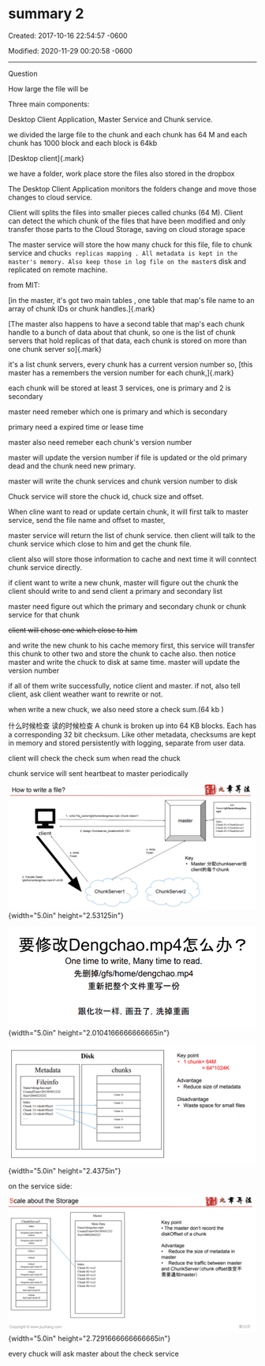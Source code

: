 # summary  2

Created: 2017-10-16 22:54:57 -0600

Modified: 2020-11-29 00:20:58 -0600

---

Question



How large the file will be



Three main components:





Desktop Client Application, Master Service and Chunk service.



we divided the large file to the chunk and each chunk has 64 M and each chunk has 1000 block and each block is 64kb





[Desktop client]{.mark}



we have a folder, work place store the files also stored in the dropbox



The Desktop Client Application monitors the folders change and move those changes to cloud service.

Client will splits the files into smaller pieces called chunks (64 M). Client can detect the which chunk of the files that have been modified and only transfer those parts to the Cloud Storage, saving on cloud storage space



The master service will store the how many chuck for this file, file to chunk service and chuck`s replicas mapping . All metadata is kept in the master's memory. Also keep those in log file on the master`s disk and replicated on remote machine.





from MIT:



[in the master, it's got two main tables , one table that map's file name to an array of chunk IDs or chunk handles.]{.mark}



[The master also happens to have a second table that map's each chunk handle to a bunch of data about that chunk, so one is the list of chunk servers that hold replicas of that data, each chunk is stored on more than one chunk server so]{.mark}



it's a list chunk servers, every chunk has a current version number so, [this master has a remembers the version number for each chunk,]{.mark}



each chunk will be stored at least 3 services, one is primary and 2 is secondary

master need remeber which one is primary and which is secondary

primary need a expired time or lease time



master also need remeber each chunk's version number

master will update the version number if file is updated or the old primary dead and the chunk need new primary.



master will write the chunk services and chunk version number to disk







Chuck service will store the chuck id, chuck size and offset.



When cline want to read or update certain chunk, it will first talk to master service, send the file name and offset to master,



master service will return the list of chunk service. then client will talk to the chunk service which close to him and get the chunk file.



client also will store those information to cache and next time it will conntect chunk service directly.







if client want to write a new chunk, master will figure out the chunk the client should write to and send client a primary and secondary list



master need figure out which the primary and secondary chunk or chunk service for that chunk



~~client will chose one which close to him~~



and write the new chunk to his cache memory first, this service will transfer this chunk to other two and store the chunk to cache also. then notice master and write the chuck to disk at same time. master will update the version number



if all of them write successfully, notice client and master. if not, also tell client, ask client weather want to rewrite or not.



when write a new chuck, we also need store a check sum.(64 kb )



什么时候检查 读的时候检查 A chunk is broken up into 64 KB blocks. Each has a corresponding 32 bit checksum. Like other metadata, checksums are kept in memory and stored persistently with logging, separate from user data.



client will check the check sum when read the chuck





chunk service will sent heartbeat to master periodically



















![How to write a file? 1, write Chunk index---I 2, Assign CSI client 4. Write Finish 3. Transfer Data= lgfs/home/dengchao. mp4-01-Of-09 ChunkServer1 4. Write Finish info N gchao. master Chunk O I •>ChunkServerI Chunk 02 •>ChunkServerI Chunk 03->ChunkServer2 Key • Master clientfiötchunk ChunkServer2 ](../../media/File-System-File-System-summary--2-image1.png){width="5.0in" height="2.53125in"}



![One time to write, Many time to read. hfflN/gfs/home/dengchao.mp4 ](../../media/File-System-File-System-summary--2-image2.png){width="5.0in" height="2.0104166666666665in"}

















![Metadata Fileinfo Name=dengchao.mp4 CreatedTimF201505031232 Size-2044323232 Chunk I I ->diskOffsetl Chunk 12->diskOffset2 Chunk 13->diskOffset3 Disk chunks 12 15 13 Key point 1 chunk= 64M = 64*1024K Advantage • Reduce size of metadata Disadvantage Waste space for small files ](../../media/File-System-File-System-summary--2-image3.png){width="5.0in" height="2.4375in"}





on the service side:



![Scale about the Storage ChunkServer5 mpQ1 Lmk-O I mpQ1 Lmk-(j2 mpQ1 mpQ1 i _ mp-4<imk-O I i _ mp-4<imk-02 Copyright O wwvv.jiuzhang.com Master Meta Data Name=dengchao mp4 CreatedTime=201505031232 Size---10042044323 Index Chunk 01->cs5 Chunk 02->cs5 Chunk 03->cs5 Chunk 04->cs3 Chunk 05->cs3 Chunk 06->cs3 Key point • The master don't record the diskOffset of a chunk Advantage Reduce the size of metadata in master Reduce the traffic between master and ChunkServer(chunk offsetüö ](../../media/File-System-File-System-summary--2-image4.png){width="5.0in" height="2.7291666666666665in"}

every chuck will ask master about the check service




